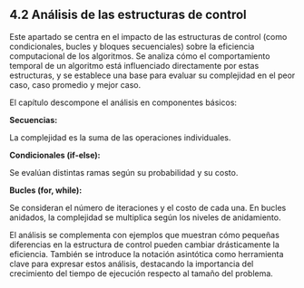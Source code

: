 ## 4.2 Análisis de las estructuras de control

Este apartado se centra en el impacto de las estructuras de control (como condicionales, bucles y bloques secuenciales) sobre la eficiencia computacional de los algoritmos. Se analiza cómo el comportamiento temporal de un algoritmo está influenciado directamente por estas estructuras, y se establece una base para evaluar su complejidad en el peor caso, caso promedio y mejor caso.

El capítulo descompone el análisis en componentes básicos:

**Secuencias:**

La complejidad es la suma de las operaciones individuales.

**Condicionales (if-else):**

Se evalúan distintas ramas según su probabilidad y su costo.

**Bucles (for, while):** 

Se consideran el número de iteraciones y el costo de cada una. En bucles anidados, la complejidad se multiplica según los niveles de anidamiento.

El análisis se complementa con ejemplos que muestran cómo pequeñas diferencias en la estructura de control pueden cambiar drásticamente la eficiencia. También se introduce la notación asintótica como herramienta clave para expresar estos análisis, destacando la importancia del crecimiento del tiempo de ejecución respecto al tamaño del problema.
